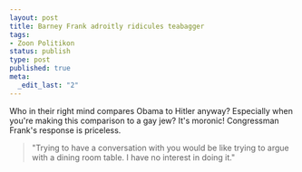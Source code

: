 ```yaml
--- 
layout: post
title: Barney Frank adroitly ridicules teabagger
tags: 
- Zoon Politikon
status: publish
type: post
published: true
meta: 
  _edit_last: "2"
---
```

Who in their right mind compares Obama to Hitler anyway? Especially when you're making this comparison to a gay jew? It's moronic! Congressman Frank's response is priceless.

<blockquote>"Trying to have a conversation with you would be like trying to argue with a dining room table. I have no interest in doing it."</blockquote>

<object width="425" height="344"><param name="movie" value="http://www.youtube.com/v/wGX-2oTNens&hl=en&fs=1&"></param><param name="allowFullScreen" value="true"></param><param name="allowscriptaccess" value="always"></param><embed src="http://www.youtube.com/v/wGX-2oTNens&hl=en&fs=1&" type="application/x-shockwave-flash" allowscriptaccess="always" allowfullscreen="true" width="425" height="344"></embed></object>
